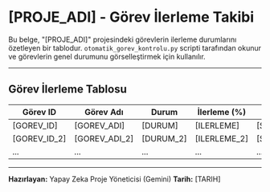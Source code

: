 # [PROJE_ADI] - Görev İlerleme Takibi

Bu belge, "[PROJE_ADI]" projesindeki görevlerin ilerleme durumlarını özetleyen bir tablodur. `otomatik_gorev_kontrolu.py` scripti tarafından okunur ve görevlerin genel durumunu görselleştirmek için kullanılır.

---

## Görev İlerleme Tablosu

| Görev ID | Görev Adı | Durum | İlerleme (%) | Son Güncelleme |
|---|---|---|---|---|
| [GOREV_ID] | [GOREV_ADI] | [DURUM] | [ILERLEME] | [SON_GUNCELLEME] |
| [GOREV_ID_2] | [GOREV_ADI_2] | [DURUM_2] | [ILERLEME_2] | [SON_GUNCELLEME_2] |
| ... | ... | ... | ... | ... |

---

**Hazırlayan:** Yapay Zeka Proje Yöneticisi (Gemini)
**Tarih:** [TARIH] 